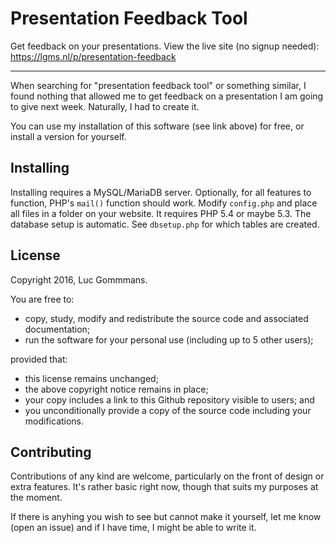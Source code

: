 # Presentation Feedback Tool

Get feedback on your presentations. View the live site (no signup needed):  
https://lgms.nl/p/presentation-feedback

----

When searching for "presentation feedback tool" or something similar, I found
nothing that allowed me to get feedback on a presentation I am going to give
next week. Naturally, I had to create it.

You can use my installation of this software (see link above) for free, or
install a version for yourself.

## Installing

Installing requires a MySQL/MariaDB server. Optionally, for all features to
function, PHP's `mail()` function should work. Modify `config.php` and place
all files in a folder on your website. It requires PHP 5.4 or maybe 5.3. The
database setup is automatic. See `dbsetup.php` for which tables are created.

## License

Copyright 2016, Luc Gommmans.

You are free to:

- copy, study, modify and redistribute the source code and associated
  documentation;
- run the software for your personal use (including up to 5 other users);

provided that:

- this license remains unchanged;
- the above copyright notice remains in place;
- your copy includes a link to this Github repository visible to users; and
- you unconditionally provide a copy of the source code including your
  modifications.

## Contributing

Contributions of any kind are welcome, particularly on the front of design or
extra features. It's rather basic right now, though that suits my purposes at
the moment.

If there is anyhing you wish to see but cannot make it yourself, let me know
(open an issue) and if I have time, I might be able to write it.

